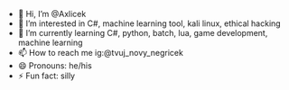 - 👋 Hi, I’m @Axlicek
- 👀 I’m interested in C#, machine learning tool, kali linux, ethical hacking
- 🌱 I’m currently learning C#, python, batch, lua, game development, machine learning
- 📫 How to reach me ig:@tvuj_novy_negricek
- 😄 Pronouns: he/his
- ⚡ Fun fact: silly

<!---
zeotyx/zeotyx is a ✨ special ✨ repository because its `README.md` (this file) appears on your GitHub profile.
You can click the Preview link to take a look at your changes.
--->
